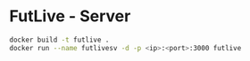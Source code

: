 # FutLive - Server


```bash
docker build -t futlive .
docker run --name futlivesv -d -p <ip>:<port>:3000 futlive
```
